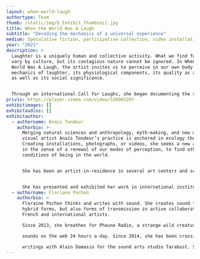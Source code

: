```yaml
---
layout: when-world-laugh
authortype: Team
thumb: /static/img/D_Exhibit_Thumbnail.jpg
title: When the World Was A Laugh
subtitle: "Decoding the mechanics of a universal experience"
medium: Speculative fiction, participative collection, video installation
year: "2021"
description: >
  Laughter is a uniquely human and collective activity. What we find funny might
  vary by culture, but its contagious nature cannot be ignored. In When the
  World Was A Laugh, the artist invites us to perceive in our own body the
  mechanics of laughter, its physiological components, its quality as a gesture,
  as well as its social significance. 


  Through an international Call for Laughs, she began documenting the sounds of laughter from across the world in an attempt to track down the origins of the most contagious of these laughs. This investigation is presented as an evolutive video of laughs, which keeps growing as we contribute our laughter to this work. Inspired by the role of laughter in myths regarding the origin of the universe, this work invites us to share a laugh during a time when a global pandemic has disrupted our ways of connecting and being together.
privis: https://player.vimeo.com/video/538982297
exhibitimages: []
exhibitaudios: []
exhibitauthor:
  - authorname: Anaïs Tondeur
    authorbio: >-
      Merging natural sciences and anthropology, myth-making, and new media,
      visual artist Anaïs Tondeur’s practice is anchored in ecology thought.
      Creating installations, photographs, or videos, she seeks a new aesthetic,
      in the sense of a renewal of our modes of perception, to find other
      conditions of being in the world. 


      She has been an artist-in-residence in several art centers and scientific laboratories, which include LeCentQuatre-Grand Paris Express (2018-19), Artlink (Ireland, 2019), the Museum of Arts et Métiers (Paris, 2018-17), and the National Centre for Space Studies (CNES, Paris, 2016).


      She has presented and exhibited her work in international institutions such as the Center Pompidou (Paris), La Gaîté Lyrique (Paris), Serpentines Galleries (London), Bozar (Brussels), and Biennale Di Venezia, (Lieux Infinis). 
  - authorname: Floriane Pochon
    authorbio: >
      Floraine Pochon thinks and writes with sound. She creates sound forms,
      hybrid forms, but also forms of transmission in active collaboration with
      French and international artists.

      Since 2013, she breathes for Phaune Radio, a strange wild creature that emits strange

      sounds on the web 24 hours a day. Since 2014, she has been crossing sound and literary

      writings with Alain Damasio for the sound arts studio Tarabust. Since 2016, she has also developed virtual reality audio sites between Montreal and France, with Eric Chahi, for Paper Beast.
---
```

